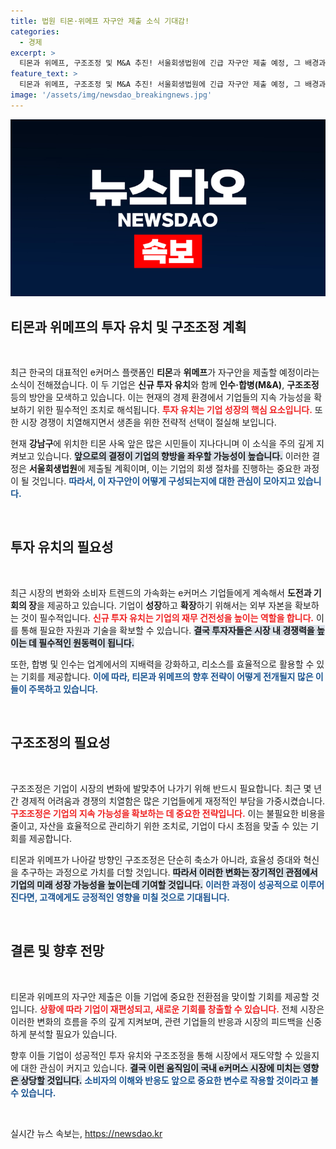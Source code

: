 ```yaml
---
title: 법원 티몬·위메프 자구안 제출 소식 기대감!
categories:
  - 경제
excerpt: >
  티몬과 위메프, 구조조정 및 M&A 추진! 서울회생법원에 긴급 자구안 제출 예정, 그 배경과 향후 전망은? 클릭 유도하는 이 사건의 전말을 확인해보세요!
feature_text: >
  티몬과 위메프, 구조조정 및 M&A 추진! 서울회생법원에 긴급 자구안 제출 예정, 그 배경과 향후 전망은? 클릭 유도하는 이 사건의 전말을 확인해보세요!
image: '/assets/img/newsdao_breakingnews.jpg'
---
```


<p><img src="/assets/img/newsdao_breakingnews.jpg" alt="koreaapp 속보" /></p>

<h2 data-ke-size="size26">티몬과 위메프의 투자 유치 및 구조조정 계획</h2>

<p data-ke-size="size16">&nbsp;</p>

<p>최근 한국의 대표적인 e커머스 플랫폼인 <strong>티몬</strong>과 <strong>위메프</strong>가 자구안을 제출할 예정이라는 소식이 전해졌습니다. 이 두 기업은 <strong>신규 투자 유치</strong>와 함께 <strong>인수·합병(M&amp;A)</strong>, <strong>구조조정</strong> 등의 방안을 모색하고 있습니다. 이는 현재의 경제 환경에서 기업들의 지속 가능성을 확보하기 위한 필수적인 조치로 해석됩니다. <b><span style="color: #ee2323;">투자 유치는 기업 성장의 핵심 요소입니다.</span></b> 또한 시장 경쟁이 치열해지면서 생존을 위한 전략적 선택이 절실해 보입니다. </p>

<p>현재 <strong>강남구</strong>에 위치한 티몬 사옥 앞은 많은 시민들이 지나다니며 이 소식을 주의 깊게 지켜보고 있습니다. <b><span style="background-color: #21538527;">앞으로의 결정이 기업의 향방을 좌우할 가능성이 높습니다.</span></b> 이러한 결정은 <strong>서울회생법원</strong>에 제출될 계획이며, 이는 기업의 회생 절차를 진행하는 중요한 과정이 될 것입니다. <b><span style="color: #1a5490;"> 따라서, 이 자구안이 어떻게 구성되는지에 대한 관심이 모아지고 있습니다.</span></b></p>

<p data-ke-size="size16">&nbsp;</p>

<h2 data-ke-size="size26">투자 유치의 필요성</h2>

<p data-ke-size="size16">&nbsp;</p>

<p>최근 시장의 변화와 소비자 트렌드의 가속화는 e커머스 기업들에게 계속해서 <strong>도전과 기회의 장</strong>을 제공하고 있습니다. 기업이 <strong>성장</strong>하고 <strong>확장</strong>하기 위해서는 외부 자본을 확보하는 것이 필수적입니다. <b><span style="color: #ee2323;">신규 투자 유치는 기업의 재무 건전성을 높이는 역할을 합니다.</span></b> 이를 통해 필요한 자원과 기술을 확보할 수 있습니다. <b><span style="background-color: #21538527;">결국 투자자들은 시장 내 경쟁력을 높이는 데 필수적인 원동력이 됩니다.</span></b></p>

<p>또한, 합병 및 인수는 업계에서의 지배력을 강화하고, 리소스를 효율적으로 활용할 수 있는 기회를 제공합니다. <b><span style="color: #1a5490;">이에 따라, 티몬과 위메프의 향후 전략이 어떻게 전개될지 많은 이들이 주목하고 있습니다.</span></b> </p>

<p data-ke-size="size16">&nbsp;</p>

<h2 data-ke-size="size26">구조조정의 필요성</h2>

<p data-ke-size="size16">&nbsp;</p>

<p>구조조정은 기업이 시장의 변화에 발맞추어 나가기 위해 반드시 필요합니다. 최근 몇 년 간 경제적 어려움과 경쟁의 치열함은 많은 기업들에게 재정적인 부담을 가중시켰습니다. <b><span style="color: #ee2323;">구조조정은 기업의 지속 가능성을 확보하는 데 중요한 전략입니다.</span></b> 이는 불필요한 비용을 줄이고, 자산을 효율적으로 관리하기 위한 조치로, 기업이 다시 초점을 맞출 수 있는 기회를 제공합니다. </p>

<p>티몬과 위메프가 나아갈 방향인 구조조정은 단순히 축소가 아니라, 효율성 증대와 혁신을 추구하는 과정으로 가치를 더할 것입니다. <b><span style="background-color: #21538527;">따라서 이러한 변화는 장기적인 관점에서 기업의 미래 성장 가능성을 높이는데 기여할 것입니다.</span></b> <b><span style="color: #1a5490;">이러한 과정이 성공적으로 이루어진다면, 고객에게도 긍정적인 영향을 미칠 것으로 기대됩니다.</span></b></p>

<p data-ke-size="size16">&nbsp;</p>

<h2 data-ke-size="size26">결론 및 향후 전망</h2>

<p data-ke-size="size16">&nbsp;</p>

<p>티몬과 위메프의 자구안 제출은 이들 기업에 중요한 전환점을 맞이할 기회를 제공할 것입니다. <b><span style="color: #ee2323;">상황에 따라 기업이 재편성되고, 새로운 기회를 창출할 수 있습니다.</span></b> 전체 시장은 이러한 변화의 흐름을 주의 깊게 지켜보며, 관련 기업들의 반응과 시장의 피드백을 신중하게 분석할 필요가 있습니다.</p>

<p>향후 이들 기업이 성공적인 투자 유치와 구조조정을 통해 시장에서 재도약할 수 있을지에 대한 관심이 커지고 있습니다. <b><span style="background-color: #21538527;">결국 이런 움직임이 국내 e커머스 시장에 미치는 영향은 상당할 것입니다.</span></b> <b><span style="color: #1a5490;">소비자의 이해와 반응도 앞으로 중요한 변수로 작용할 것이라고 볼 수 있습니다.</span></b></p>

<p data-ke-size="size16">&nbsp;</p>
실시간 뉴스 속보는, <a href="https://newsdao.kr" rel="dofollow">https://newsdao.kr</a>


